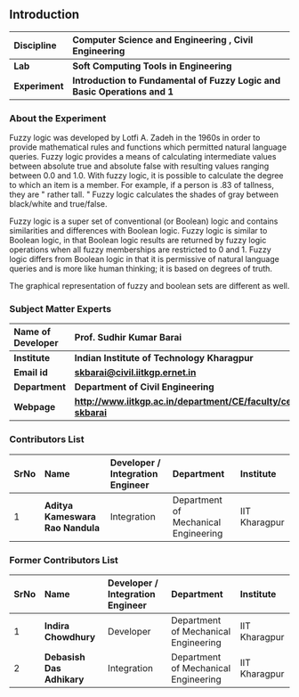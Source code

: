 ## Introduction


<b>Discipline | <b> Computer Science and Engineering , Civil Engineering 
:--|:--|
<b> Lab | <b> Soft Computing Tools in Engineering
<b> Experiment|     <b> Introduction to Fundamental of Fuzzy Logic and Basic Operations and 1

### About the Experiment 

Fuzzy logic was developed by Lotfi A. Zadeh in the 1960s in order to provide mathematical rules and functions which permitted natural language queries. Fuzzy logic provides a means of calculating intermediate values between absolute true and absolute false with resulting values ranging between 0.0 and 1.0. With fuzzy logic, it is possible to calculate the degree to which an item is a member. For example, if a person is .83 of tallness, they are " rather tall. " Fuzzy logic calculates the shades of gray between black/white and true/false.

Fuzzy logic is a super set of conventional (or Boolean) logic and contains similarities and differences with Boolean logic. Fuzzy logic is similar to Boolean logic, in that Boolean logic results are returned by fuzzy logic operations when all fuzzy memberships are restricted to 0 and 1. Fuzzy logic differs from Boolean logic in that it is permissive of natural language queries and is more like human thinking; it is based on degrees of truth.

The graphical representation of fuzzy and boolean sets are different as well.


### Subject Matter Experts

<b>Name of Developer | <b> **Prof. Sudhir Kumar Barai**
:--|:--|
<b> Institute | <b>  **Indian Institute of Technology Kharagpur**
<b> Email id|     <b>  **skbarai@civil.iitkgp.ernet.in**
<b> Department |  **Department of Civil Engineering**
<b>Webpage| <b> http://www.iitkgp.ac.in/department/CE/faculty/ce-skbarai

### Contributors List

SrNo | Name | Developer / Integration Engineer | Department| Institute
:--|:--|:--|:--|:--|
1 | **Aditya Kameswara Rao Nandula** | Integration| Department of Mechanical Engineering | IIT Kharagpur | 


### Former Contributors List

SrNo | Name | Developer / Integration Engineer | Department| Institute
:--|:--|:--|:--|:--|
1 | **Indira Chowdhury** | Developer | Department of Mechanical Engineering | IIT Kharagpur | 
2 | **Debasish Das Adhikary** | Integration | Department of Mechanical Engineering | IIT Kharagpur |
